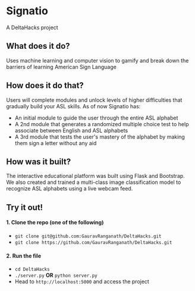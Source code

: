 # Signatio
A DeltaHacks project

## What does it do?
Uses machine learning and computer vision to gamify and break down the barriers of learning American Sign Language

## How does it do that?
Users will complete modules and unlock levels of higher difficulties that gradually build your ASL skills.
As of now Signatio has:
- An initial module to guide the user through the entire ASL alphabet
- A 2nd module that generates a randomized multiple choice test to help associate between English and ASL alphabets
- A 3rd module that tests the user's mastery of the alphabet by making them sign a letter without any aid

## How was it built?
The interactive educational platform was built using Flask and Bootstrap. We also created and trained a multi-class image classification model to recognize ASL alphabets using a live webcam feed.

## Try it out!

#### 1. Clone the repo (one of the following)

- `git clone git@github.com:GauravRanganath/DeltaHacks.git`
- `git clone https://github.com/GauravRanganath/DeltaHacks.git`

#### 2. Run the file

- `cd DeltaHacks`
- `./server.py` **OR** `python server.py`
- Head to `http://localhost:5000` and access the project 
